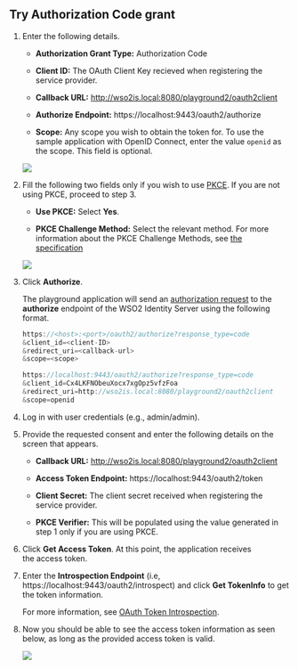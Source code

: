 ## Try Authorization Code grant 

1.  Enter the following details.

    - **Authorization Grant Type:** Authorization Code 
    
    - **Client ID:** The OAuth Client Key recieved when registering the service provider.
    
    - **Callback URL:** http://wso2is.local:8080/playground2/oauth2client
    
    - **Authorize Endpoint:** https://localhost:9443/oauth2/authorize
    
    - **Scope:** Any scope you wish to obtain the token for. To use the sample application with OpenID Connect, enter the value `openid` as the scope. This field is optional. 

	<img name='auth-code-without-pkce' src='/assets/img/samples/auth-code-without-pkce.png' class='img-zoomable'/>

2. Fill the following two fields only if you wish to use [PKCE](insertlink). If you are not using PKCE, proceed to step 3.

	- **Use PKCE:** Select **Yes**. 

	- **PKCE Challenge Method:** Select the relevant method. For more information about the PKCE Challenge Methods, see [the specification](https://tools.ietf.org/html/rfc7636#section-4.2)

	<img name='auth-code-with-pkce' src='/assets/img/samples/auth-code-with-pkce.png' class='img-zoomable'/>
    
3. Click **Authorize**. 

	The playground application will send an
	[authorization request](https://tools.ietf.org/html/rfc6749#section-4.1.1)
	to the **authorize** endpoint of the WSO2 Identity Server using the
	following format.
	
	```java tab="Request Format"
	https://<host>:<port>/oauth2/authorize?response_type=code
	&client_id=<client-ID>
	&redirect_uri=<callback-url>
	&scope=<scope>
	```
	
	```java tab="Sample Request"
	https://localhost:9443/oauth2/authorize?response_type=code
	&client_id=Cx4LKFNObeuXocx7xgOpz5vfzFoa
	&redirect_uri=http://wso2is.local:8080/playground2/oauth2client
	&scope=openid
	``` 

3. Log in with user credentials (e.g., admin/admin).  

4. Provide the requested consent and enter the following details on the screen that appears. 

    - **Callback URL:** http://wso2is.local:8080/playground2/oauth2client

    - **Access Token Endpoint:** https://localhost:9443/oauth2/token 

    - **Client Secret:** The client secret received when registering the service provider.

	- **PKCE Verifier:** This will be populated using the value generated in step 1 only if you are using PKCE. 
      
5. Click **Get Access Token**. At this point, the application receives the access token. 

6. Enter the **Introspection Endpoint** (i.e, https://localhost:9443/oauth2/introspect) and click **Get TokenInfo** to get the token   information. 

	For more information, see [OAuth Token Introspection](insertlink).

7.  Now you should be able to see the access token information as seen
    below, as long as the provided access token is valid.  
	
	<img name='access-token-info' src='/assets/img/samples/access-token-info.png' class='img-zoomable'/>